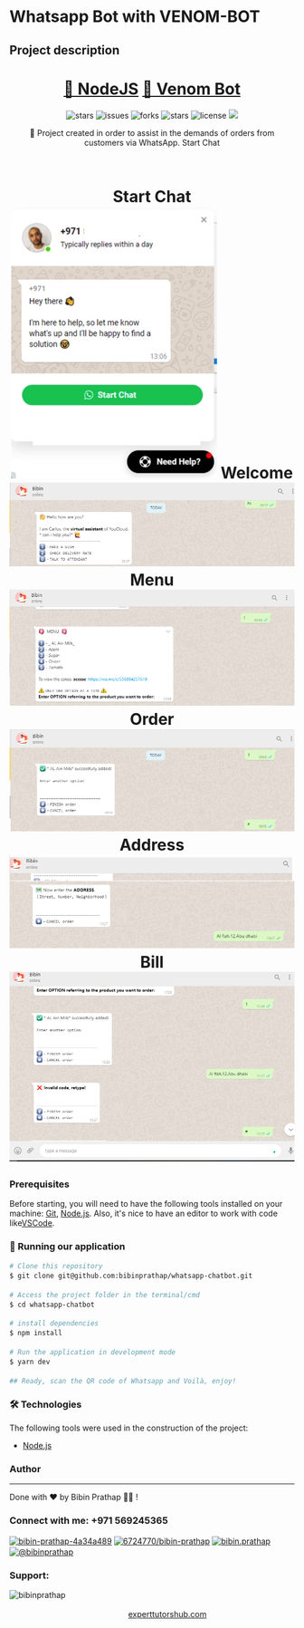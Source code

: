 # Whatsapp Bot with VENOM-BOT

## Project description

<p align="center"></p>
<h1 align="center">
    <a href="https://nodejs.org/en/">🔗 NodeJS</a>
    <a href="https://www.npmjs.com/package/venom-bot">🧠 Venom Bot</a>
</h1>
<p align="center"> 
<img alt="stars" title="stars" src="https://img.shields.io/github/stars/bibinprathap/whatsapp-chatbot" />
<img alt="issues" title="issues" src="https://img.shields.io/github/issues/bibinprathap/whatsapp-chatbot" />
<img alt="forks" title="forks" src="https://img.shields.io/github/forks/bibinprathap/whatsapp-chatbot" />
<img alt="stars" title="stars" src="https://img.shields.io/github/stars/bibinprathap/whatsapp-chatbot" />
<img alt="license" title="license" src="https://img.shields.io/github/license/bibinprathap/whatsapp-chatbot" />
<a href="https://linkedin.com/in/bibin-prathap-4a34a489/">
<img src="https://img.shields.io/badge/LinkedIn-blue?style=flat&logo=linkedin&labelColor=blue">
</a>

</p>
<p align="center">🚀 Project created in order to assist in the demands of orders from  customers  via WhatsApp.
 Start Chat
</p>
<br>
<h1 align="center">
 Start Chat  
  <img alt="Welcome" title="Welcome" src="./assets/image6.jpg" />
  Welcome
  <img alt="Welcome" title="Welcome" src="./assets/image5.png" />
  Menu
  <img alt="Menu" title="Menu" src="./assets/image2.png" />
  Order
  <img alt="Order" title="Order" src="./assets/image3.png" />
  Address
  <img alt="Address" title="Address" src="./assets/image1.png" />
  Bill
  <img alt="Bill" title="Bill" src="./assets/image4.png" /> 
</h1>

### Prerequisites

Before starting, you will need to have the following tools installed on your machine:
[Git](https://git-scm.com), [Node.js](https://nodejs.org/en/).
Also, it's nice to have an editor to work with code like[VSCode](https://code.visualstudio.com/).

### 🎲 Running our application

```bash
# Clone this repository
$ git clone git@github.com:bibinprathap/whatsapp-chatbot.git

# Access the project folder in the terminal/cmd
$ cd whatsapp-chatbot

# install dependencies
$ npm install

# Run the application in development mode
$ yarn dev

## Ready, scan the QR code of Whatsapp and Voilà, enjoy!
```

### 🛠 Technologies

The following tools were used in the construction of the project:

- [Node.js](https://nodejs.org/en/)
 


### Author

---
  

Done with ❤️ by Bibin Prathap 👋🏽 !

<h3 align="left">Connect with me: +971 569245365</h3>
<p align="left">
<a href="https://linkedin.com/in/bibin-prathap-4a34a489" target="blank"><img align="center" src="https://raw.githubusercontent.com/rahuldkjain/github-profile-readme-generator/master/src/images/icons/Social/linked-in-alt.svg" alt="bibin-prathap-4a34a489" height="30" width="40" /></a>
<a href="https://stackoverflow.com/users/6724770/bibin-prathap" target="blank"><img align="center" src="https://raw.githubusercontent.com/rahuldkjain/github-profile-readme-generator/master/src/images/icons/Social/stack-overflow.svg" alt="6724770/bibin-prathap" height="30" width="40" /></a>
<a href="https://fb.com/bibin.prathap" target="blank"><img align="center" src="https://raw.githubusercontent.com/rahuldkjain/github-profile-readme-generator/master/src/images/icons/Social/facebook.svg" alt="bibin.prathap" height="30" width="40" /></a>
<a href="https://medium.com/@bibinprathap" target="blank"><img align="center" src="https://raw.githubusercontent.com/rahuldkjain/github-profile-readme-generator/master/src/images/icons/Social/medium.svg" alt="@bibinprathap" height="30" width="40" /></a>
</p> 

<h3 align="left">Support:</h3>
<p><a href="https://www.buymeacoffee.com/bibinprathap"> <img align="left" src="https://cdn.buymeacoffee.com/buttons/v2/default-yellow.png" height="50" width="210" alt="bibinprathap" /></a></p><br><br>
<a href="https://experttutorshub.com/" target="blank">experttutorshub.com</a>

